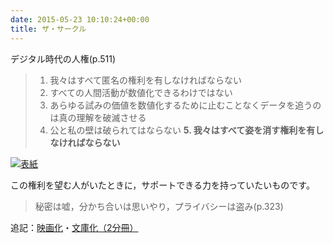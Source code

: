 ```yaml
---
date: 2015-05-23 10:10:24+00:00
title: ザ・サークル
---
```


デジタル時代の人権(p.511)

>1. 我々はすべて匿名の権利を有しなければならない
>2. すべての人間活動が数値化できるわけではない
>3. あらゆる試みの価値を数値化するために止むことなくデータを追うのは真の理解を破滅させる
>4. 公と私の壁は破られてはならない
>**5. 我々はすべて姿を消す権利を有しなければならない**

[![表紙](https://images-fe.ssl-images-amazon.com/images/P/4152095113.09.jpg)](https://www.amazon.co.jp/dp/4152095113?tag=inquisitor-22)

この権利を望む人がいたときに，サポートできる力を持っていたいものです。

>秘密は嘘，分かち合いは思いやり，プライバシーは盗み(p.323)

追記：[映画化](https://wired.jp/2016/12/08/the-circle/)・[文庫化（2分冊）](https://www.amazon.co.jp/dp/4150414211?tag=inquisitor-22)
